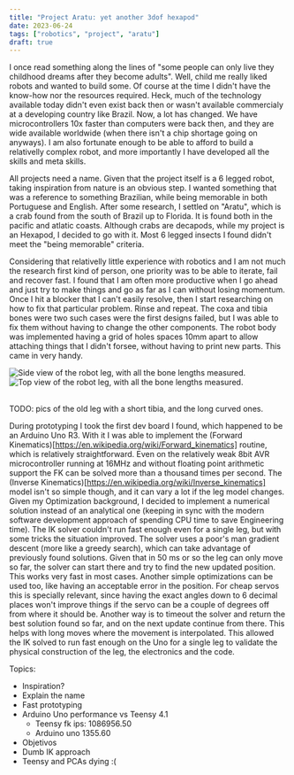```yaml
---
title: "Project Aratu: yet another 3dof hexapod"
date: 2023-06-24
tags: ["robotics", "project", "aratu"]
draft: true
---
```


I once read something along the lines of "some people can only live they
childhood dreams after they become adults". Well, child me really liked robots
and wanted to build some. Of course at the time I didn't have the know-how nor
the resources required. Heck, much of the technology available today didn't
even exist back then or wasn't available commercialy at a developing country
like Brazil. Now, a lot has changed. We have microcontrollers 10x faster than
computers were back then, and they are wide available worldwide (when there
isn't a chip shortage going on anyways). I am also fortunate enough to be able
to afford to build a relativelly complex robot, and more importantly I have
developed all the skills and meta skills.

All projects need a name. Given that the project itself is a 6 legged robot,
taking inspiration from nature is an obvious step. I wanted something that
was a reference to something Brazilian, while being memorable in both
Portuguese and English. After some research, I settled on "Aratu", which is
a crab found from the south of Brazil up to Florida. It is found both in the
pacific and atlatic coasts. Although crabs are decapods, while my project
is an Hexapod, I decided to go with it. Most 6 legged insects I found didn't
meet the "being memorable" criteria.

Considering that relativelly little experience with robotics and I am not
much the research first kind of person, one priority was to be able to
iterate, fail and recover fast. I found that I am often more productive
when I go ahead and just try to make things and go as far as I can without
losing momentum. Once I hit a blocker that I can't easily resolve, then I
start researching on how to fix that particular problem. Rinse and repeat.
The coxa and tibia bones were two such cases were the first designs failed,
but I was able to fix them without having to change the other components.
The robot body was implemented having a grid of holes spaces 10mm apart
to allow attaching things that I didn't forsee, without having to print
new parts. This came in very handy.

<div class="container-fluid">
  <div class="row">
    <div class="col">
      <img
        class="img-fluid" src="{% static 'images/aratu_1/side_leg_view.png' %}"
        alt="Side view of the robot leg, with all the bone lengths measured."
      ></img>
    </div>
  </div>
  <div class="row">
    <div class="col">
      <img
        class="img-fluid" src="{% static 'images/aratu_1/top_leg_view__sliced_.png' %}"
        alt="Top view of the robot leg, with all the bone lengths measured."
      ></img>
    </div>
  </div>
</div>
</br>

TODO: pics of the old leg with a short tibia, and the long curved ones.

During prototyping I took the first dev board I found, which happened to be an
Arduino Uno R3. With it I was able to implement the (Forward
Kinematics)[https://en.wikipedia.org/wiki/Forward_kinematics] routine, which is
relatively straightforward. Even on the relatively weak 8bit AVR
microcontroller running at 16MHz and without floating point arithmetic support
the FK can be solved more than a thousand times per second. The (Inverse
Kinematics)[https://en.wikipedia.org/wiki/Inverse_kinematics] model isn't so
simple though, and it can vary a lot if the leg model changes. Given my
Optimization background, I decided to implement a numerical solution instead of
an analytical one (keeping in sync with the modern software development
approach of spending CPU time to save Engineering time). The IK solver couldn't
run fast enough even for a single leg, but with some tricks the situation
improved. The solver uses a poor's man gradient descent (more like a greedy
search), which can take advantage of previously found solutions. Given that in
50 ms or so the leg can only move so far, the solver can start there and try to
find the new updated position. This works very fast in most cases. Another
simple optimizations can be used too, like having an acceptable error in the
position. For cheap servos this is specially relevant, since having the exact
angles down to 6 decimal places won't improve things if the servo can be a
couple of degrees off from where it should be. Another way is to timeout the
solver and return the best solution found so far, and on the next update
continue from there. This helps with long moves where the movement is
interpolated. This allowed the IK solved to run fast enough on the Uno for a
single leg to validate the physical construction of the leg, the electronics
and the code.

Topics:
- Inspiration?
- Explain the name
- Fast prototyping
- Arduino Uno performance vs Teensy 4.1
  - Teensy fk ips: 1086956.50
  - Arduino uno 1355.60
- Objetivos
- Dumb IK approach
- Teensy and PCAs dying :(
